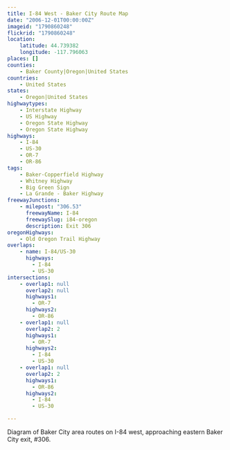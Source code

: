 ```yaml
---
title: I-84 West - Baker City Route Map
date: "2006-12-01T00:00:00Z"
imageid: "1790860248"
flickrid: "1790860248"
location:
    latitude: 44.739382
    longitude: -117.796063
places: []
counties:
    - Baker County|Oregon|United States
countries:
    - United States
states:
    - Oregon|United States
highwaytypes:
    - Interstate Highway
    - US Highway
    - Oregon State Highway
    - Oregon State Highway
highways:
    - I-84
    - US-30
    - OR-7
    - OR-86
tags:
    - Baker-Copperfield Highway
    - Whitney Highway
    - Big Green Sign
    - La Grande - Baker Highway
freewayJunctions:
    - milepost: "306.53"
      freewayName: I-84
      freewaySlug: i84-oregon
      description: Exit 306
oregonHighways:
    - Old Oregon Trail Highway
overlaps:
    - name: I-84/US-30
      highways:
        - I-84
        - US-30
intersections:
    - overlap1: null
      overlap2: null
      highways1:
        - OR-7
      highways2:
        - OR-86
    - overlap1: null
      overlap2: 2
      highways1:
        - OR-7
      highways2:
        - I-84
        - US-30
    - overlap1: null
      overlap2: 2
      highways1:
        - OR-86
      highways2:
        - I-84
        - US-30

---
```

Diagram of Baker City area routes on I-84 west, approaching eastern Baker City exit, #306.